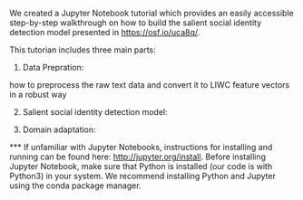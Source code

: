 

We created a Jupyter Notebook tutorial which provides an easily accessible step-by-step walkthrough on how to build the salient social identity detection model presented in https://osf.io/uca8q/. 

This tutorian includes three main parts:

1) Data Prepration:

how to preprocess the raw text data and convert it to LIWC feature vectors in a robust way

2) Salient social identity detection model:

3) Domain adaptation:





*** If unfamiliar with Jupyter Notebooks, instructions for installing and running can be found here: http://jupyter.org/install. Before installing Jupyter Notebook, make sure that Python is installed (our code is with Python3) in your system. We recommend installing Python and Jupyter using the conda package manager.

